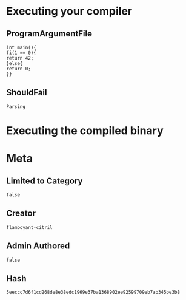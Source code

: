 # Executing your compiler

## ProgramArgumentFile

```
int main(){
fi(1 == 0){
return 42;
}else{
return 0;
}}
```

## ShouldFail

```
Parsing
```

# Executing the compiled binary

# Meta

## Limited to Category

```
false
```

## Creator

```
flamboyant-citril
```

## Admin Authored

```
false
```

## Hash

```
5eeccc7d6f1cd268de8e38edc1969e37ba1368902ee92599709eb7ab345be3b8
```
